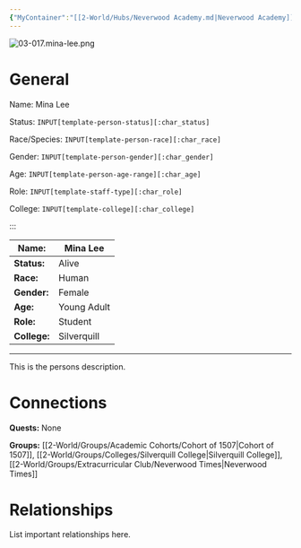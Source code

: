 ```yaml
---
{"MyContainer":"[[2-World/Hubs/Neverwood Academy.md|Neverwood Academy]]","MyCategory":null,"image":"03-017.mina-lee.png","tags":["Category/People"],"obsidianUIMode":"preview","aliases":null,"NoteStatus":"❓","char_status":"Alive","char_race":"Human","char_gender":"Female","char_role":"Student","char_college":"Silverquill","char_items":null,"char_age":"Young Adult","parents":null,"children":null,"enemies":null,"allies":null,"siblings":null,"partner":null,"Connected_Quests":[],"Connected_Groups":["[[Cohort of 1507|Cohort of 1507]]","[[Silverquill College|Silverquill College]]","[[Neverwood Times|Neverwood Times]]"],"dg-publish":true,"dg-path":"World/People/Students/Mina Lee.md","permalink":"/world/people/students/mina-lee/","dgPassFrontmatter":true,"updated":"2025-10-03T15:38:30.000+01:00"}
---
```



![03-017.mina-lee.png](/img/user/z_Assets/character_art/NPCs/Cohort%20of%201507/03-017.mina-lee.png)
# General

Name: Mina Lee


Status: `INPUT[template-person-status][:char_status]`


Race/Species: `INPUT[template-person-race][:char_race]`


Gender: `INPUT[template-person-gender][:char_gender]`


Age: `INPUT[template-person-age-range][:char_age]`


Role: `INPUT[template-staff-type][:char_role]`


College: `INPUT[template-college][:char_college]`

:::

| Name:        | Mina Lee     |
| ------------ | ------------ |
| **Status:**  | Alive        |
| **Race:**    | Human        |
| **Gender:**  | Female       |
| **Age:**     | Young Adult  |
| **Role:**    | Student      |
| **College:** | Silverquill  |


---

This is the persons description. 


# Connections


**Quests:** None 

**Groups:** [[2-World/Groups/Academic Cohorts/Cohort of 1507\|Cohort of 1507]], [[2-World/Groups/Colleges/Silverquill College\|Silverquill College]], [[2-World/Groups/Extracurricular Club/Neverwood Times\|Neverwood Times]]


# Relationships

List important relationships here. 

